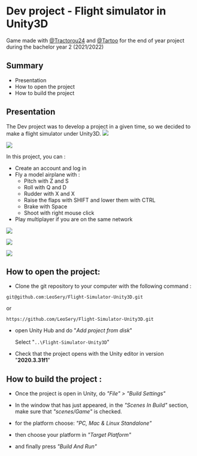 # Dev project - Flight simulator in Unity3D
Game made with [@Tractorou24](https://github.com/Tractorou24) and [@Tartoo](https://github.com/Tartoo) for the end of year project during the bachelor year 2 (2021/2022)

## Summary

- Presentation
- How to open the project
- How to build the project 

## Presentation

The Dev project was to develop a project in a given time, so we decided to make a flight simulator under Unity3D.
![](https://i.imgur.com/K9L583A.png)

![](https://i.imgur.com/k0cPLPK.png)

In this project, you can : 

- Create an account and log in
- Fly a model airplane with :
    - Pitch with Z and S
    - Roll with Q and D
    - Rudder with X and X
    - Raise the flaps with SHIFT and lower them with CTRL
    - Brake with Space
    - Shoot with right mouse click
- Play multiplayer if you are on the same network

![](https://i.imgur.com/inWnlR4.gif)

[![](https://s8.gifyu.com/images/FlightSimulator2.gif)](https://gifyu.com/image/SsXlT)

![](https://i.imgur.com/kqGoZth.gif)

## How to open the project:

- Clone the git repository to your computer with the following command :
```
git@github.com:LeoSery/Flight-Simulator-Unity3D.git
```
or 
```
https://github.com/LeoSery/Flight-Simulator-Unity3D.git
```

- open Unity Hub and do "*Add project from disk*"

    Select "`..\Flight-Simulator-Unity3D`"

- Check that the project opens with the Unity editor in version "**2020.3.31f1**"

## How to build the project : 

- Once the project is open in Unity, do *"File" > "Build Settings"*

- In the window that has just appeared, in the *"Scenes In Build"* section, make sure that *"scenes/Game"* is checked.

- for the platform choose: *"PC, Mac & Linux Standalone"*

- then choose your platform in *"Target Platform"*

- and finally press *"Build And Run"*
